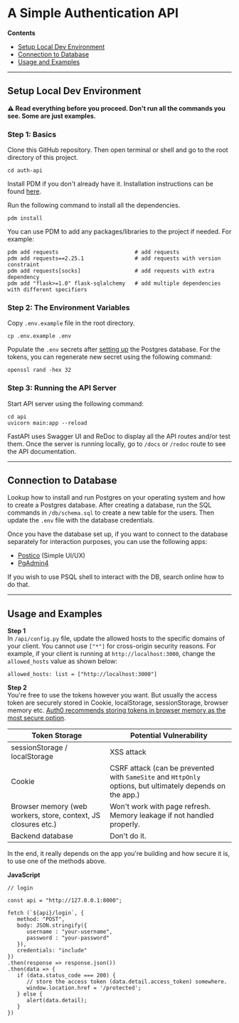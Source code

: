 # A Simple Authentication API

**Contents**
- [Setup Local Dev Environment](#setup-local-dev-environment)
- [Connection to Database](#connect-to-database)
- [Usage and Examples](#usage-and-examples)

---

## Setup Local Dev Environment

**⚠️ Read everything before you proceed. Don't run all the commands you see. Some are just examples.**

### Step 1: Basics
Clone this GitHub repository. Then open terminal or shell and go to the root directory of this project.
```
cd auth-api
```

Install PDM if you don't already have it.
Installation instructions can be found [here](https://pdm.fming.dev/latest/).

Run the following command to install all the dependencies.
```
pdm install
```

You can use PDM to add any packages/libraries to the project if needed. For example: 
```
pdm add requests                        # add requests
pdm add requests==2.25.1                # add requests with version constraint
pdm add requests[socks]                 # add requests with extra dependency
pdm add "flask>=1.0" flask-sqlalchemy   # add multiple dependencies with different specifiers
``` 


### Step 2: The Environment Variables

Copy `.env.example` file in the root directory.
```
cp .env.example .env 
```

Populate the `.env` secrets after [setting up](#connect-to-database) the Postgres database. For the tokens, you can regenerate new secret using the following command:
```
openssl rand -hex 32
```

### Step 3: Running the API Server
Start API server using the following command:
```
cd api
uvicorn main:app --reload  
```

FastAPI uses Swagger UI and ReDoc to display all the API routes and/or test them. Once the server is running locally, go to `/docs` or `/redoc` route to see the API documentation.

---

## Connection to Database

Lookup how to install and run Postgres on your operating system and how to create a Postgres database. After creating a database, run the SQL commands in `/db/schema.sql` to create a new table for the users. Then update the `.env` file with the database credentials.

Once you have the database set up, if you want to connect to the database separately for interaction purposes, you can use the following apps:
- [Postico](https://eggerapps.at/postico/) (Simple UI/UX)
- [PgAdmin4](https://www.pgadmin.org/)

If you wish to use PSQL shell to interact with the DB, search online how to do that.

---

## Usage and Examples

**Step 1**  
In `/api/config.py` file, update the allowed hosts to the specific domains of your client. You cannot use `["*"]` for cross-origin security reasons. For example, if your client is running at `http://localhost:3000`, change the `allowed_hosts` value as shown below:
```
allowed_hosts: list = ["http://localhost:3000"]
```

**Step 2**  
You're free to use the tokens however you want. But usually the access token are securely stored in Cookie, localStorage, sessionStorage, browser memory etc. [Auth0 recommends storing tokens in browser memory as the most secure option](https://auth0.com/docs/secure/security-guidance/data-security/token-storage#single-page-applications).


|Token Storage|Potential Vulnerability|
|--|--|
|sessionStorage / localStorage | XSS attack |
|Cookie | CSRF attack (can be prevented with `SameSite` and `HttpOnly` options, but ultimately depends on the app.) |
|Browser memory (web workers, store, context, JS closures etc.) |  Won't work with page refresh.<br/> Memory leakage if not handled properly. |
|Backend database | Don't do it.|

In the end, it really depends on the app you're building and how secure it is, to use one of the methods above.

**JavaScript**
```
// login

const api = "http://127.0.0.1:8000";

fetch (`${api}/login`, {
   method: "POST",
   body: JSON.stringify({
      username : "your-username",
      password : "your-password"
   }),
   credentials: "include"
})
.then(response => response.json())
.then(data => {
   if (data.status_code === 200) {
      // store the access token (data.detail.access_token) somewhere.
      window.location.href = '/protected';
   } else {
      alert(data.detail);
   }
})
```